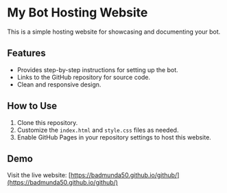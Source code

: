 # My Bot Hosting Website

This is a simple hosting website for showcasing and documenting your bot.

## Features
- Provides step-by-step instructions for setting up the bot.
- Links to the GitHub repository for source code.
- Clean and responsive design.

## How to Use
1. Clone this repository.
2. Customize the `index.html` and `style.css` files as needed.
3. Enable GitHub Pages in your repository settings to host this website.

## Demo
Visit the live website: [https://badmunda50.github.io/github/](https://badmunda50.github.io/github/)
